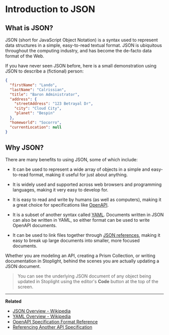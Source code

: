 # Introduction to JSON

## What is JSON?

JSON (short for JavaScript Object Notation) is a syntax used to represent data
structures in a simple, easy-to-read textual format. JSON is ubiquitous
throughout the computing industry, and has become the de-facto data format of
the Web.

If you have never seen JSON before, here is a small demonstration using JSON to
describe a (fictional) person:

```json
{
  "firstName": "Lando",
  "lastName": "Calrissian",
  "title": "Baron Administrator",
  "address": {
    "streetAddress": "123 Betrayal Dr",
    "city": "Cloud City",
    "planet": "Bespin"
  },
  "homeworld": "Socorro",
  "currentLocation": null
}
```

## Why JSON?

There are many benefits to using JSON, some of which include:

* It can be used to represent a wide array of objects in a simple and
  easy-to-read format, making it useful for just about anything.

* It is widely used and supported across web browsers and programming languages,
  making it very easy to develop for.

* It is easy to read and write by humans (as well as computers), making it a
  great choice for specifications like [OpenAPI](https://github.com/OAI/OpenAPI-Specification#the-openapi-specification).

* It is a subset of another syntax called
  [YAML](https://en.wikipedia.org/wiki/YAML). Documents written in JSON can also
  be written in YAML, so either format can be used to write OpenAPI documents.

* It can be used to link files together through [JSON
  references](./reference-spec.md), making it easy to break up large documents
  into smaller, more focused documents.

Whether you are modeling an API, creating a Prism Collection, or writing
documentation in Stoplight, behind the scenes you are actually updating a JSON
document.

<!-- theme: info -->

> You can see the underlying JSON document of any object being updated in
> Stoplight using the editor's **Code** button at the top of the screen.

---

**Related**

* [JSON Overview - Wikipedia](https://en.wikipedia.org/wiki/JSON)
* [YAML Overview - Wikipedia](https://en.wikipedia.org/wiki/YAML)
* [OpenAPI Specification Format Reference](https://github.com/OAI/OpenAPI-Specification/blob/master/versions/2.0.md#format)
* [Referencing Another API Specification](./reference-spec.md)
